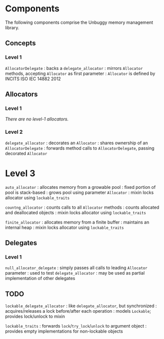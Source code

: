 Components
==========
The following components comprise the Unbuggy memory management library.

Concepts
--------
### Level 1

`AllocatorDelegate`
  : backs a `delegate_allocator`
  : mirrors `Allocator` methods, accepting `Allocator` as first parameter
  : `Allocator` is defined by INCITS ISO IEC 14882 2012

Allocators
----------
### Level 1

_There are no level-1 allocators._

### Level 2

`delegate_allocator`
  : decorates an `Allocator`
  : shares ownership of an `AllocatorDelegate`
  : forwards method calls to `AllocatorDelegate`, passing decorated `Allocator`

# Level 3

`auto_allocator`
  : allocates memory from a growable pool
  : fixed portion of pool is stack-based
  : grows pool using parameter `Allocator`
  : mixin locks allocator using `lockable_traits`

`countng_allocator`
  : counts calls to all `Allocator` methods
  : counts allocated and deallocated objects
  : mixin locks allocator using `lockable_traits`

`finite_allocator`
  : allocates memory from a finite buffer
  : maintains an internal heap
  : mixin locks allocator using `lockable_traits`

Delegates
---------
### Level 1

`null_allocator_delegate`
  : simply passes all calls to leading `Allocator` parameter
  : used to test `delegate_allocator`
  : may be used as partial implementation of other delegates

TODO
----
`lockable_delegate_allocator`
  : like `delegate_allocator`, but synchronized
  : acquires/releases a lock before/after each operation
  : models `Lockable`; provides lock/unlock to mixin

`lockable_traits`
  : forwards `lock`/`try_lock`/`unlock` to argument object
  : provides empty implementations for non-lockable objects

<style>
    dd p:first-child { margin-top: 0 }
</style>
